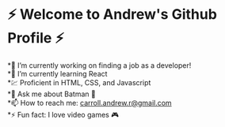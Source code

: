 # ⚡️ Welcome to Andrew's Github Profile ⚡️


*🔭 I’m currently working on finding a job as a developer!  
*🌱 I’m currently learning React  
*💹 Proficient in HTML, CSS, and Javascript  
*💬 Ask me about Batman 🦇  
*📫 How to reach me: carroll.andrew.r@gmail.com  
*⚡ Fun fact: I love video games 🎮  
